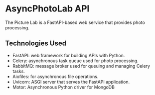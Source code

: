# AsyncPhotoLab API
The Picture Lab is a FastAPI-based web service that provides photo processing.
## Technologies Used
- FastAPI: web framework for building APIs with Python.
- Celery: asynchronous task queue used for photo processing.
- RabbitMQ: message broker used for queuing and managing Celery tasks.
- Aiofiles: for asynchronous file operations.
- Uvicorn: ASGI server that serves the FastAPI application.
- Motor: Asynchronous Python driver for MongoDB 
